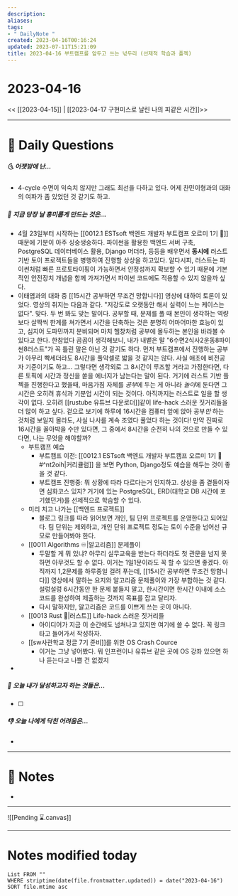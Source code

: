 ```yaml
---
description:
aliases: 
tags:
- " DailyNote "
created: 2023-04-16T00:16:24
updated: 2023-07-11T15:21:09
title: 2023-04-16 부트캠프를 앞두고 쓰는 넋두리 (선제적 학습과 플젝)
---
```


# 2023-04-16

<< [[2023-04-15]] | [[2023-04-17 구현미스로 날린 나의 피같은 시간]]>>

---
# 📅 Daily Questions

##### 🌜 어젯밤에 난...

- 4-cycle 수면이 익숙치 않지만 그래도 최선을 다하고 있다. 어제 찬민이형과의 대화의 여파가 좀 있었던 것 같기도 하고.

##### 🙌 지금 당장 날 흥미롭게 만드는 것은...

- 4월 23일부터 시작하는 [[0012.1 ESTsoft 백엔드 개발자 부트캠프 오르미 1기 🙊]] 때문에 기분이 아주 싱숭생숭하다. 파이썬을 활용한 백엔드 서버 구축, PostgreSQL 데이터베이스 활용, Django 머더라, 등등을 배우면서 **동시에** 러스트 기반 토이 프로젝트들을 병행하여 진행할 상상을 하고있다. 알다시피, 러스트는 파이썬처럼 빠른 프로토타이핑이 가능하면서 안정성까지 확보할 수 있기 때문에 기본적인 안전장치 개념을 함께 가져가면서 파이썬 코드에도 적용할 수 있지 않을까 싶다. 
- 이태엽과의 대화 중 [[15시간 공부하면 무조건 망합니다]] 영상에 대하여 토론이 있었다. 영상의 취지는 다음과 같다. "저강도로 오랫동안 해서 실력이 느는 케이스는 없다". 맞다. 두 번 봐도 맞는 말이다. 공부할 때, 문제를 풀 때 본인이 생각하는 역량보다 살짝씩 한계를 쳐가면서 시간을 단축하는 것은 분명히 어마어마한 효능이 있고, 심지어 도파민까지 분비되며 마치 헬창처럼 공부에 몰두하는 본인을 바라볼 수 있다고 한다. 한참있다 곰곰이 생각해보니, 내가 내뱉은 말 "6수면2식사2운동8파이썬8러스트"가 꼭 틀린 말은 아닌 것 같기도 하다. 먼저 부트캠프에서 진행하는 공부가 아무리 빡세더라도 8시간을 풀악셀로 밟을 것 같지는 않다. 사실 애초에 비전공자 기준이기도 하고... 그렇다면 생각외로 그 8시간이 루즈할 거라고 가정한다면, 다른 토픽에 시간과 정신을 쏟을 에너지가 남는다는 말이 된다. 거기에 러스트 기반 플젝을 진행한다고 했을때, 마음가짐 자체를 *공부*에 두는 게 아니라 *놀이*에 둔다면 그 시간은 오히려 휴식과 기분업 시간이 되는 것이다. 아직까지는 러스트로 일을 할 생각이 없다. 오히려 [[rustube 유튜브 다운로더]]같이 life-hack 스러운 짓거리들을 더 많이 하고 싶다. 겉으로 보기에 하루에 16시간을 컴퓨터 앞에 앉아 공부*만* 하는 것처럼 보일지 몰라도, 사실 나사를 계속 조였다 풀었다 하는 것이다! 만약 진짜로 16시간을 꼴아박을 수만 있다면, 그 중에서 8시간을 순전히 나의 것으로 만들 수 있다면, 나는 무엇을 해야할까?
	- 부트캠프 예습 
		- 부트캠프 이전: [[0012.1 ESTsoft 백엔드 개발자 부트캠프 오르미 1기 🙊#^nt2oih|커리큘럼]] 을 보면 Python, Django정도 예습을 해두는 것이 좋을 것 같다.
		- 부트캠프 진행중: 뭐 상황에 따라 다르다는거 인지하고. 상상을 좀 곁들이자면 심화코스 있지? 거기에 있는 PostgreSQL, ERD(대학교 DB 시간에 포기했던거)를 선제적으로 학습할 수 있다.
	- 미리 치고 나가는 [[백엔드 프로젝트]]
		- 블로그 링크를 따라 읽어보면 개인, 팀 단위 프로젝트를 운영한다고 되어있다. 팀 단위는 제외하고, 개인 단위 프로젝트 정도는 토이 수준을 넘어선 규모로 만들어봐야 한다.
	- [[0011 Algorithms ♾️|알고리즘]] 문제풀이
		- 두말할 게 뭐 있냐? 아무리 실무교육을 받는다 하더라도 첫 관문을 넘지 못하면 아무것도 할 수 없다. 이거는 1일1문이라도 꼭 할 수 있으면 좋겠다. 아직까지 1,2문제를 하루종일 걸려 푸는데, [[15시간 공부하면 무조건 망합니다]] 영상에서 말하는 요지와 알고리즘 문제풀이와 가장 부합하는 것 같다. 설렁설렁 6시간동안 한 문제 붙들지 말고, 한시간이면 한시간 이내에 소스코드를 완성하여 제출하는 것까지 목표를 잡고 달리자. 
		- 다시 말하지만, 알고리즘은 코드를 이쁘게 쓰는 곳이 아니다.
	- [[0013 Rust 🦀|러스트]] Life-hack 스러운 짓거리들
		- 아이디어가 지금 이 순간에도 넘쳐나고 있지만 여기에 쓸 수 없다. 꼭 링크 타고 들어가서 작성하자.
	- [[sw사관학교 정글 7기 준비]]를 위한 OS Crash Cource
		- 이거는 그냥 넣어봤다. 뭐 인프런이나 유튜브 같은 곳에 OS 강좌 있으면 하나 듣는다고 나쁠 건 없겠지
- 

##### 🚀 오늘 내가 달성하고자 하는 것들은...

- [ ] 

##### 👎 오늘 나에게 닥친 어려움은...

- 

---

# 📝 Notes

- 

___

![[Pending ⌛.canvas]]

---
# Notes modified today

```dataview
List FROM "" 
WHERE striptime(date(file.frontmatter.updated)) = date("2023-04-16") 
SORT file.mtime asc
```
